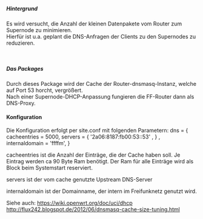 ##### Hintergrund
Es wird versucht, die Anzahl der kleinen Datenpakete vom Router zum Supernode zu minimieren.  
Hierfür ist u.a. geplant die DNS-Anfragen der Clients zu den Supernodes zu reduzieren.

<br>

##### Das Packages
Durch dieses Package wird der Cache der Router-dnsmasq-Instanz, welche auf Port 53 horcht, vergrößert.  
Nach einer Supernode-DHCP-Anpassung fungieren die FF-Router dann als DNS-Proxy.

#### Konfiguration
Die Konfiguration erfolgt per site.conf mit folgenden Parametern:
  dns = {
    cacheentries = 5000,
    servers = { '2a06:8187:fb00:53::53' , } ,
    internaldomain = 'ffffm',
  }

cacheentries ist die Anzahl der Einträge, die der Cache haben soll. Je Eintrag
werden ca 90 Byte Ram benötigt. Der Ram für alle Einträge wird als Block beim
Systemstart reserviert.

servers ist der vom cache genutzte Upstream DNS-Server

internaldomain ist der Domainname, der intern im Freifunknetz genutzt wird.



Siehe auch:
https://wiki.openwrt.org/doc/uci/dhcp  
http://flux242.blogspot.de/2012/06/dnsmasq-cache-size-tuning.html



